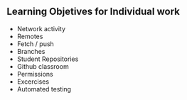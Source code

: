 ## Learning Objetives for Individual work

* Network activity
* Remotes
* Fetch / push
* Branches
* Student Repositories
* Github classroom
* Permissions
* Excercises
* Automated testing
